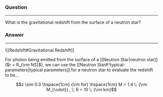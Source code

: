 ### Question
---
What is the gravitational redshift from the surface of a neutron star?

### Answer
---
![[Redshift#Gravitational Redshift]]

For photon being emitted from the surface of a [[Neutron Star|neutron star]] ($r = R_{\rm NS}$), we can use the [[Neutron Star#^typical-parameters|typical parameters]] for a neutron star to evaluate the redshift to be...

$$z \sim 0.3 \hspace{1cm} {\rm for} \hspace{1cm} M = 1.4 \; {\rm M_{\odot}} , \; R = 10 \; {\rm km}$$